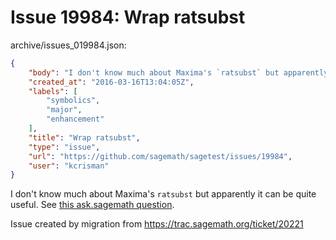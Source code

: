 # Issue 19984: Wrap ratsubst

archive/issues_019984.json:
```json
{
    "body": "I don't know much about Maxima's `ratsubst` but apparently it can be quite useful.  See [this ask.sagemath question](http://ask.sagemath.org/question/32808/symbolic-simplification-differences-between-sage-and-maxima/).\n\nIssue created by migration from https://trac.sagemath.org/ticket/20221\n\n",
    "created_at": "2016-03-16T13:04:05Z",
    "labels": [
        "symbolics",
        "major",
        "enhancement"
    ],
    "title": "Wrap ratsubst",
    "type": "issue",
    "url": "https://github.com/sagemath/sagetest/issues/19984",
    "user": "kcrisman"
}
```
I don't know much about Maxima's `ratsubst` but apparently it can be quite useful.  See [this ask.sagemath question](http://ask.sagemath.org/question/32808/symbolic-simplification-differences-between-sage-and-maxima/).

Issue created by migration from https://trac.sagemath.org/ticket/20221


